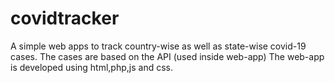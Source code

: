 # covidtracker
A simple web apps to track country-wise as well as state-wise covid-19 cases.
The cases are based on the API (used inside web-app)
The web-app is developed using html,php,js and css.
